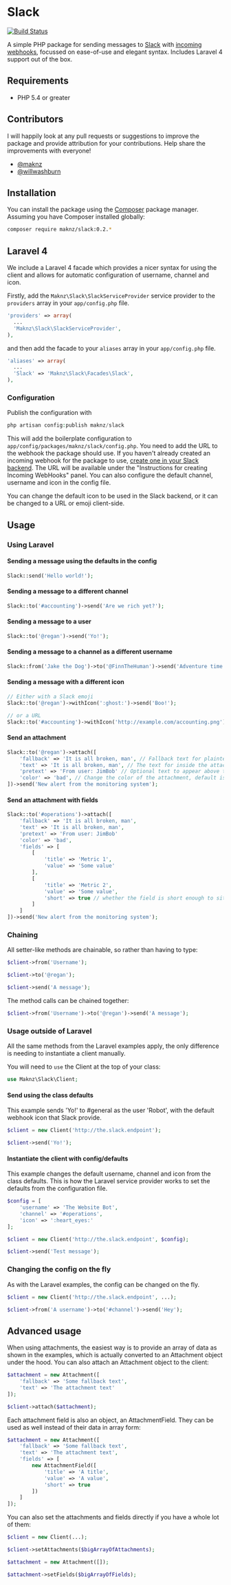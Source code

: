 # Slack

[![Build Status](https://travis-ci.org/maknz/slack.svg?branch=master)](https://travis-ci.org/maknz/slack)

A simple PHP package for sending messages to [Slack](https://slack.com) with [incoming webhooks](https://my.slack.com/services/new/incoming-webhook), focussed on ease-of-use and elegant syntax. Includes Laravel 4 support out of the box.

## Requirements

* PHP 5.4 or greater

## Contributors

I will happily look at any pull requests or suggestions to improve the package and provide attribution for your contributions. Help share the improvements with everyone!

* [@maknz](https://github.com/maknz)
* [@willwashburn](https://github.com/willwashburn)

## Installation

You can install the package using the [Composer](https://getcomposer.org/) package manager. Assuming you have Composer installed globally:

```sh
composer require maknz/slack:0.2.*
```

## Laravel 4 

We include a Laravel 4 facade which provides a nicer syntax for using the client and allows for automatic configuration of username, channel and icon.

Firstly, add the `Maknz\Slack\SlackServiceProvider` service provider to the `providers` array in your `app/config.php` file.

```php
'providers' => array(
  ...
  'Maknz\Slack\SlackServiceProvider',
),
```

and then add the facade to your `aliases` array in your `app/config.php` file.

```php
'aliases' => array(
  ...
  'Slack' => 'Maknz\Slack\Facades\Slack',
),
```

### Configuration

Publish the configuration with

```php
php artisan config:publish maknz/slack
```

This will add the boilerplate configuration to `app/config/packages/maknz/slack/config.php`. You need to add the URL to the webhook the package should use. If you haven't already created an incoming webhook for the package to use, [create one in your Slack backend](https://my.slack.com/services/new/incoming-webhook). The URL will be available under the "Instructions for creating Incoming WebHooks" panel. You can also configure the default channel, username and icon in the config file.

You can change the default icon to be used in the Slack backend, or it can be changed to a URL or emoji client-side.

## Usage

### Using Laravel

#### Sending a message using the defaults in the config

```php
Slack::send('Hello world!');
```

#### Sending a message to a different channel
```php
Slack::to('#accounting')->send('Are we rich yet?');
```

#### Sending a message to a user
```php
Slack::to('@regan')->send('Yo!');
```

#### Sending a message to a channel as a different username
```php
Slack::from('Jake the Dog')->to('@FinnTheHuman')->send('Adventure time!');
```

#### Sending a message with a different icon
```php
// Either with a Slack emoji
Slack::to('@regan')->withIcon(':ghost:')->send('Boo!');

// or a URL
Slack::to('#accounting')->withIcon('http://example.com/accounting.png')->send('Some accounting notification');
```

#### Send an attachment

```php
Slack::to('@regan')->attach([
	'fallback' => 'It is all broken, man', // Fallback text for plaintext clients, like IRC
	'text' => 'It is all broken, man', // The text for inside the attachment
	'pretext' => 'From user: JimBob' // Optional text to appear above the attachment and below the actual message
	'color' => 'bad', // Change the color of the attachment, default is 'good'
])->send('New alert from the monitoring system');
```

#### Send an attachment with fields

```php
Slack::to('#operations')->attach([
	'fallback' => 'It is all broken, man',
	'text' => 'It is all broken, man',
	'pretext' => 'From user: JimBob'
	'color' => 'bad',
	'fields' => [
		[
			'title' => 'Metric 1',
			'value' => 'Some value'
		],
		[
			'title' => 'Metric 2',
			'value' => 'Some value',
			'short' => true // whether the field is short enough to sit side-by-side other fields, defaults to false
		]
	]
])->send('New alert from the monitoring system');
```

### Chaining

All setter-like methods are chainable, so rather than having to type:

```php
$client->from('Username');

$client->to('@regan');

$client->send('A message');
```

The method calls can be chained together:

```php
$client->from('Username')->to('@regan')->send('A message');
```

### Usage outside of Laravel

All the same methods from the Laravel examples apply, the only difference is needing to instantiate a client manually.

You will need to `use` the Client at the top of your class:

```php
use Maknz\Slack\Client;
```

#### Send using the class defaults

This example sends 'Yo!' to #general as the user 'Robot', with the default webhook icon that Slack provide.

```php
$client = new Client('http://the.slack.endpoint');

$client->send('Yo!'); 
```

#### Instantiate the client with config/defaults

This example changes the default username, channel and icon from the class defaults. This is how the Laravel service provider works to set the defaults from the configuration file.

```php
$config = [
	'username' => 'The Website Bot',
	'channel' => '#operations',
	'icon' => ':heart_eyes:'
];

$client = new Client('http://the.slack.endpoint', $config);

$client->send('Test message');
```

### Changing the config on the fly

As with the Laravel examples, the config can be changed on the fly.

```php
$client = new Client('http://the.slack.endpoint', ...);

$client->from('A username')->to('#channel')->send('Hey');
```

## Advanced usage

When using attachments, the easiest way is to provide an array of data as shown in the examples, which is actually converted to an Attachment object under the hood. You can also attach an Attachment object to the client:

```php
$attachment = new Attachment([
	'fallback' => 'Some fallback text',
	'text' => 'The attachment text'
]);

$client->attach($attachment);
```

Each attachment field is also an object, an AttachmentField. They can be used as well instead of their data in array form:

```php
$attachment = new Attachment([
	'fallback' => 'Some fallback text',
	'text' => 'The attachment text',
	'fields' => [
		new AttachmentField([
			'title' => 'A title',
			'value' => 'A value',
			'short' => true
		])
	]
]);
```

You can also set the attachments and fields directly if you have a whole lot of them:

```php
$client = new Client(...);

$client->setAttachments($bigArrayOfAttachments);
```

```php
$attachment = new Attachment([]);

$attachment->setFields($bigArrayOfFields);
```
